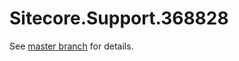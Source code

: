 # Sitecore.Support.368828

See [master branch](https://github.com/sitecoresupport/Sitecore.Support.368828) for details.